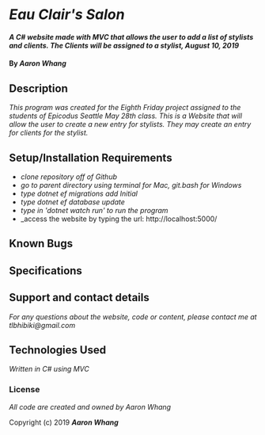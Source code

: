 # _Eau Clair's Salon_

#### _A C# website made with MVC that allows the user to add a list of stylists and clients. The Clients will be assigned to a stylist, August 10, 2019_

#### By _**Aaron Whang**_

## Description

_This program was created for the Eighth Friday project assigned to the students of Epicodus Seattle May 28th class. This is a Website that will allow the user to create a new entry for stylists. They may create an entry for clients for the stylist._

## Setup/Installation Requirements

* _clone repository off of Github_
* _go to parent directory using terminal for Mac, git.bash for Windows_
* _type dotnet ef migrations add Initial_
* _type dotnet ef database update_
* _type in 'dotnet watch run' to run the program_
* _access the website by typing the url: http://localhost:5000/




## Known Bugs



## Specifications



## Support and contact details

_For any questions about the website, code or content, please contact me at tlbhibiki@gmail.com_

## Technologies Used

_Written in C# using MVC_

### License

_All code are created and owned by Aaron Whang_

Copyright (c) 2019 **_Aaron Whang_**
